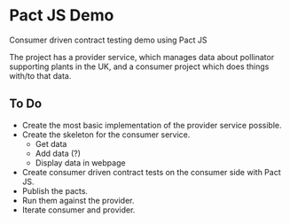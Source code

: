 # Pact JS Demo
Consumer driven contract testing demo using Pact JS

The project has a provider service, which manages data about pollinator supporting plants in the UK, and a consumer project which does things with/to that data.

## To Do
  * Create the most basic implementation of the provider service possible.
  * Create the skeleton for the consumer service.
    * Get data
    * Add data (?)
    * Display data in webpage
  * Create consumer driven contract tests on the consumer side with Pact JS.
  * Publish the pacts.
  * Run them against the provider.
  * Iterate consumer and provider.
  
